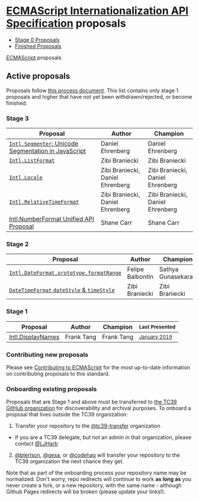 # [ECMAScript Internationalization API Specification](https://github.com/tc39/ecma402) proposals

 - [Stage 0 Proposals](stage-0-proposals.md)
 - [Finished Proposals](finished-proposals.md)

 [ECMAScript](../README.md) proposals

## Active proposals

Proposals follow [this process document](https://tc39.github.io/process-document/).
This list contains only stage 1 proposals and higher that have not yet been withdrawn/rejected, or become finished.

### Stage 3

| Proposal                                                               | Author                           | Champion                         |
| ---------------------------------------------------------------------- | -------------------------------- | -------------------------------- |
| [`Intl.Segmenter`: Unicode Segmentation in JavaScript][intl-segmenter] | Daniel Ehrenberg                 | Daniel Ehrenberg                 |
| [`Intl.ListFormat`][intl.listformat]                                   | Zibi Braniecki                   | Zibi Braniecki                   |
| [`Intl.Locale`][intl.locale]                                           | Zibi Braniecki, Daniel Ehrenberg | Zibi Braniecki, Daniel Ehrenberg |
| [`Intl.RelativeTimeFormat`][intl.relativetimeformat]                   | Zibi Braniecki, Daniel Ehrenberg | Zibi Braniecki, Daniel Ehrenberg |
| [Intl.NumberFormat Unified API Proposal][numberformat]                 | Shane Carr                       | Shane Carr                       |

### Stage 2

| Proposal                                                     | Author                           | Champion                         |
| ------------------------------------------------------------ | -------------------------------- | -------------------------------- |
| [`Intl.DateFormat.prototype.formatRange`][formatrange]       | Felipe Balbontín                 | Sathya Gunasekaran       |
| [`DateTimeFormat` `dateStyle` & `timeStyle`][datetimeformat] | Zibi Braniecki                   | Zibi Braniecki |                 |

### Stage 1

| Proposal                                                     | Author         | Champion       |  <sub>Last Presented</sub>                                        |
| ------------------------------------------------------------ | -------------- | -------------- | ----------------------------------------------------------------- |
| [Intl.DisplayNames][proposal-intl-displaynames]              | Frank Tang     | Frank Tang     | <sub>[January&nbsp;2019][proposal-intl-displaynames-notes]</sub>  |

### Contributing new proposals

Please see [Contributing to ECMAScript](https://github.com/tc39/ecma262/blob/master/CONTRIBUTING.md) for the most up-to-date information on contributing proposals to this standard.

### Onboarding existing proposals

Proposals that are Stage 1 and above must be transferred to [the TC39 GitHub organization](https://github.com/tc39) for discoverability and archival purposes. To onboard a proposal that lives outside the TC39 organization:

1. Transfer your repository to the [@tc39-transfer](http://github.com/tc39-transfer) organization
  - if you are a TC39 delegate, but not an admin in that organization, please contact [@LJHarb](https://github.com/ljharb)
2. [@bterlson](https://github.com/bterlson), [@gesa](https://github.com/gesa), or [@codehag](https://github.com/codehag) will transfer your repository to the TC39 organization the next chance they get.

Note that as part of the onboarding process your repository name may be normalized. Don't worry, repo redirects will continue to work **as long as** you never create a fork, or a new repository, with the same name - although Github Pages redirects will be broken (please update your links!).

[intl-segmenter]: https://github.com/tc39/proposal-intl-segmenter
[intl.listformat]: https://github.com/zbraniecki/proposal-intl-list-format
[intl.relativetimeformat]: https://github.com/tc39/proposal-intl-relative-time
[datetimeformat]: https://github.com/zbraniecki/proposal-ecma402-datetime-style
[intl.locale]: https://github.com/zbraniecki/proposal-intl-locale
[formatrange]: https://github.com/fabalbon/proposal-intl-DateTimeFormat-formatRange
[numberformat]: https://github.com/sffc/proposal-unified-intl-numberformat
[proposal-intl-displaynames]: https://github.com/tc39-transfer/proposal-intl-displaynames
[proposal-intl-displaynames-notes]: https://github.com/tc39-transfer/proposal-intl-displaynames
